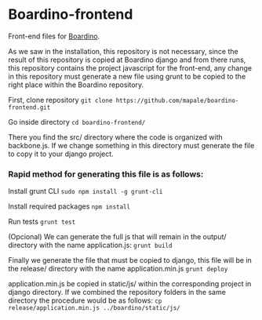 # Boardino-frontend

Front-end files for [Boardino](https://github.com/mapale/boardino).

As we saw in the installation, this repository is not necessary, since the result of this repository is copied at Boardino django and from there runs, this repository contains the project javascript for the front-end, any change in this repository must generate a new file using grunt to be copied to the right place within the Boardino repository.

First, clone repository
`git clone https://github.com/mapale/boardino-frontend.git`

Go inside directory
`cd boardino-frontend/`

There you find the src/ directory where the code is organized with backbone.js.
If we change something in this directory must generate the file to copy it to your django project.

### Rapid method for generating this file is as follows:

Install grunt CLI
`sudo npm install -g grunt-cli`

Install required packages
`npm install`

Run tests
`grunt test`

(Opcional) We can generate the full js that will remain in the output/ directory with the name application.js:
`grunt build`

Finally we generate the file that must be copied to django, this file will be in the release/ directory with the name application.min.js
`grunt deploy`

application.min.js be copied in static/js/ within the corresponding project in django directory. If we combined the repository folders in the same directory the procedure would be as follows:
`cp release/application.min.js ../boardino/static/js/`